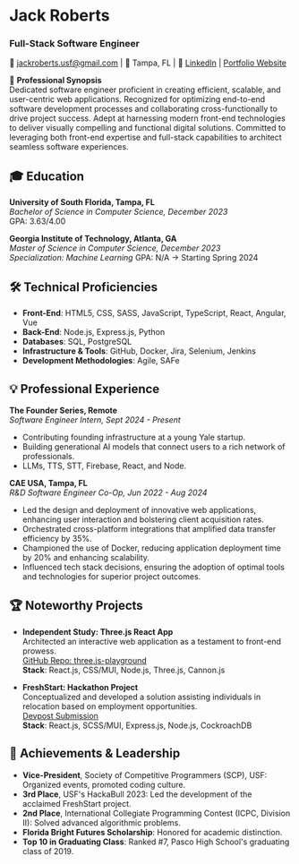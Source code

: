 # Jack Roberts
### Full-Stack Software Engineer

📧 [jackroberts.usf@gmail.com](mailto:jackroberts.usf@gmail.com) | 📍 Tampa, FL | 🔗 [LinkedIn](https://linkedin.com/in/jackrobertsusf) | [Portfolio Website](https://jubbery.github.io/portfolio2024/)

🌟 **Professional Synopsis**  
Dedicated software engineer proficient in creating efficient, scalable, and user-centric web applications. Recognized for optimizing end-to-end software development processes and collaborating cross-functionally to drive project success. Adept at harnessing modern front-end technologies to deliver visually compelling and functional digital solutions. Committed to leveraging both front-end expertise and full-stack capabilities to architect seamless software experiences.

## 🎓 Education
**University of South Florida, Tampa, FL**  
_Bachelor of Science in Computer Science, December 2023_  
GPA: 3.63/4.00

**Georgia Institute of Technology, Atlanta, GA**  
_Master of Science in Computer Science, December 2023_  
_Specialization: Machine Learning_
GPA: N/A -> Starting Spring 2024

## 🛠 Technical Proficiencies
- **Front-End**: HTML5, CSS, SASS, JavaScript, TypeScript, React, Angular, Vue
- **Back-End**: Node.js, Express.js, Python
- **Databases**: SQL, PostgreSQL
- **Infrastructure & Tools**: GitHub, Docker, Jira, Selenium, Jenkins
- **Development Methodologies**: Agile, SAFe

## 💡 Professional Experience
**The Founder Series, Remote**  
_Software Engineer Intern, Sept 2024 - Present_
- Contributing founding infrastructure at a young Yale startup.
- Building generational AI models that connect users to a rich network of professionals.
- LLMs, TTS, STT, Firebase, React, and Node.

**CAE USA, Tampa, FL**  
_R&D Software Engineer Co-Op, Jun 2022 - Aug 2024_
- Led the design and deployment of innovative web applications, enhancing user interaction and bolstering client acquisition rates.
- Orchestrated cross-platform integrations that amplified data transfer efficiency by 35%.
- Championed the use of Docker, reducing application deployment time by 20% and enhancing scalability.
- Influenced tech stack decisions, ensuring the adoption of optimal tools and technologies for superior project outcomes.

## 🏆 Noteworthy Projects
- **Independent Study: Three.js React App**  
    Architected an interactive web application as a testament to front-end prowess.  
    [GitHub Repo: three.js-playground](#)  
    **Stack**: React.js, CSS/MUI, Node.js, Three.js, Cannon.js

- **FreshStart: Hackathon Project**  
    Conceptualized and developed a solution assisting individuals in relocation based on employment opportunities.  
    [Devpost Submission](#)  
    **Stack**: React.js, SCSS/MUI, Express.js, Node.js, CockroachDB

## 🌟 Achievements & Leadership
- **Vice-President**, Society of Competitive Programmers (SCP), USF: Organized events, promoted coding culture.
- **3rd Place**, USF's HackaBull 2023: Led the development of the acclaimed FreshStart project.
- **2nd Place**, International Collegiate Programming Contest (ICPC, Division II): Solved advanced algorithmic problems.
- **Florida Bright Futures Scholarship**: Honored for academic distinction.
- **Top 10 in Graduating Class**: Ranked #7, Pasco High School's graduating class of 2019.
